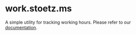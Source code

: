 # work.stoetz.ms

A simple utility for tracking working hours.
Please refer to our [documentation](https://work.stoetz.ms).
